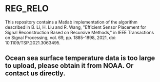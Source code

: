 # REG_RELO
This repository contains a Matlab implementation of the algorithm described in B. Li, H. Liu and R. Wang, "Efficient Sensor Placement for Signal Reconstruction Based on Recursive Methods," in IEEE Transactions on Signal Processing, vol. 69, pp. 1885-1898, 2021, doi: 10.1109/TSP.2021.3063495.
## Ocean sea surface temperature data is too large to upload, please obtain it from NOAA. Or contact us directly.
